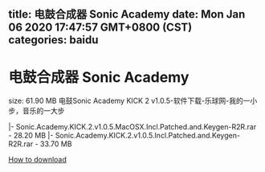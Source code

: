 
title: 电鼓合成器 Sonic Academy
date: Mon Jan 06 2020 17:47:57 GMT+0800 (CST)    
categories: baidu
---

# 电鼓合成器 Sonic Academy
size: 61.90 MB
 电鼓Sonic Academy KICK 2 v1.0.5-软件下载-乐球网-我的一小步，音乐的一大步
 
|- Sonic.Academy.KICK.2.v1.0.5.MacOSX.Incl.Patched.and.Keygen-R2R.rar - 28.20 MB
|- Sonic.Academy.KICK.2.v1.0.5.Incl.Patched.and.Keygen-R2R.rar - 33.70 MB

[How to download](https://bpcam.bemobtrk.com/go/2ceec3aa-1ca2-46d6-b9ff-aaa5c184517c?jno=5072)